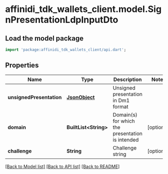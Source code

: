 # affinidi_tdk_wallets_client.model.SignPresentationLdpInputDto

## Load the model package

```dart
import 'package:affinidi_tdk_wallets_client/api.dart';
```

## Properties

| Name                     | Type                        | Description                                      | Notes      |
| ------------------------ | --------------------------- | ------------------------------------------------ | ---------- |
| **unsignedPresentation** | [**JsonObject**](.md)       | Unsigned presentation in Dm1 format              |
| **domain**               | **BuiltList&lt;String&gt;** | Domain(s) for which the presentation is intended | [optional] |
| **challenge**            | **String**                  | Challenge string                                 | [optional] |

[[Back to Model list]](../README.md#documentation-for-models) [[Back to API list]](../README.md#documentation-for-api-endpoints) [[Back to README]](../README.md)

